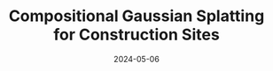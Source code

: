 ---
featured: true
date: "2024-05-06"
title: "Compositional Gaussian Splatting for Construction Sites"
description: |
  ### Compositional Gaussian Splatting for Construction Sites
  ##### Sean Brynjólfsson\*, Dyllan Hofflich\*, Evan Zhang\*, Daniel Qureshi\*, Natalie Leung\*

  We investigate the potential applications of gaussian splatting on construction sites to capture a holsitic digital twin throughout the construction process via legged robots. This project was our collective introduction to gaussian splatting, so a large portion of it is dedicated to a review of currently existing methods. This was a great experience even though we did not acheive our goals.

  We used NVIDIA Omniverse to model our simulated environment and an ANYmal-D equipped with a RGBD camera. One part of our team worked with the Blender-to-Omniverse connector to try and get realistic construction environs for us to simulate.   
media: 
  - content: "gaussian_seg.png"
    alt_text: "..."
  - content: "clickbait.png"
    alt_text: "..."
links: 
  # - url: ""
  #   text: "Github"
---